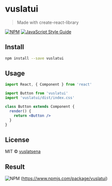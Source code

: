 # vuslatui

> Made with create-react-library

[![NPM](https://img.shields.io/npm/v/vuslatui.svg)](https://www.npmjs.com/package/vuslatui) [![JavaScript Style Guide](https://img.shields.io/badge/code_style-standard-brightgreen.svg)](https://standardjs.com)

## Install

```bash
npm install --save vuslatui
```

## Usage

```jsx
import React, { Component } from 'react'

import Button from 'vuslatui'
import 'vuslatui/dist/index.css'

class Button extends Component {
  render() {
    return <Button />
  }
}
```

## License

MIT © [vuslatsena](https://github.com/vuslatsena)

## Result
  
  ![NPM](./example/public/Untitled.gif)
  (https://www.npmjs.com/package/vuslatui)